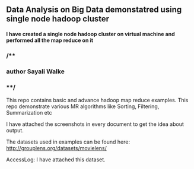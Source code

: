 ## Data Analysis on Big Data demonstatred using single node hadoop cluster 
#### I have created a single node hadoop cluster on virtual machine and performed all the map reduce on it

### /**

### author Sayali Walke

### **/


This repo contains basic and advance hadoop map reduce examples.
This repo demonstrate various MR algorithms like Sorting, Filtering, Summarization etc

I have attached the screenshots in every document to get the idea about output.

The datasets used in examples can be found here:
http://grouplens.org/datasets/movielens/

AccessLog:
I have attached this dataset.

